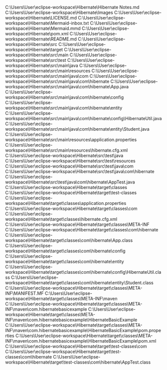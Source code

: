 
C:\Users\User\eclipse-workspace\Hibernate\Hibernate Notes.md
C:\Users\User\eclipse-workspace\Hibernate\Images
C:\Users\User\eclipse-workspace\Hibernate\LICENSE.md
C:\Users\User\eclipse-workspace\Hibernate\Mermaid-inbox.txt
C:\Users\User\eclipse-workspace\Hibernate\Mermaid.mmd
C:\Users\User\eclipse-workspace\Hibernate\pom.xml
C:\Users\User\eclipse-workspace\Hibernate\README.md
C:\Users\User\eclipse-workspace\Hibernate\src
C:\Users\User\eclipse-workspace\Hibernate\target
C:\Users\User\eclipse-workspace\Hibernate\src\main
C:\Users\User\eclipse-workspace\Hibernate\src\test
C:\Users\User\eclipse-workspace\Hibernate\src\main\java
C:\Users\User\eclipse-workspace\Hibernate\src\main\resources
C:\Users\User\eclipse-workspace\Hibernate\src\main\java\com
C:\Users\User\eclipse-workspace\Hibernate\src\main\java\com\hibernate
C:\Users\User\eclipse-workspace\Hibernate\src\main\java\com\hibernate\App.java
C:\Users\User\eclipse-workspace\Hibernate\src\main\java\com\hibernate\config
C:\Users\User\eclipse-workspace\Hibernate\src\main\java\com\hibernate\entity
C:\Users\User\eclipse-workspace\Hibernate\src\main\java\com\hibernate\config\HibernateUtil.java
C:\Users\User\eclipse-workspace\Hibernate\src\main\java\com\hibernate\entity\Student.java
C:\Users\User\eclipse-workspace\Hibernate\src\main\resources\application.properties
C:\Users\User\eclipse-workspace\Hibernate\src\main\resources\hibernate.cfg.xml
C:\Users\User\eclipse-workspace\Hibernate\src\test\java
C:\Users\User\eclipse-workspace\Hibernate\src\test\resources
C:\Users\User\eclipse-workspace\Hibernate\src\test\java\com
C:\Users\User\eclipse-workspace\Hibernate\src\test\java\com\hibernate
C:\Users\User\eclipse-workspace\Hibernate\src\test\java\com\hibernate\AppTest.java
C:\Users\User\eclipse-workspace\Hibernate\target\classes
C:\Users\User\eclipse-workspace\Hibernate\target\test-classes
C:\Users\User\eclipse-workspace\Hibernate\target\classes\application.properties
C:\Users\User\eclipse-workspace\Hibernate\target\classes\com
C:\Users\User\eclipse-workspace\Hibernate\target\classes\hibernate.cfg.xml
C:\Users\User\eclipse-workspace\Hibernate\target\classes\META-INF
C:\Users\User\eclipse-workspace\Hibernate\target\classes\com\hibernate
C:\Users\User\eclipse-workspace\Hibernate\target\classes\com\hibernate\App.class
C:\Users\User\eclipse-workspace\Hibernate\target\classes\com\hibernate\config
C:\Users\User\eclipse-workspace\Hibernate\target\classes\com\hibernate\entity
C:\Users\User\eclipse-workspace\Hibernate\target\classes\com\hibernate\config\HibernateUtil.class
C:\Users\User\eclipse-workspace\Hibernate\target\classes\com\hibernate\entity\Student.class
C:\Users\User\eclipse-workspace\Hibernate\target\classes\META-INF\MANIFEST.MF
C:\Users\User\eclipse-workspace\Hibernate\target\classes\META-INF\maven
C:\Users\User\eclipse-workspace\Hibernate\target\classes\META-INF\maven\com.hibernatebasicexample
C:\Users\User\eclipse-workspace\Hibernate\target\classes\META-INF\maven\com.hibernatebasicexample\HibernateBasicExample
C:\Users\User\eclipse-workspace\Hibernate\target\classes\META-INF\maven\com.hibernatebasicexample\HibernateBasicExample\pom.properties
C:\Users\User\eclipse-workspace\Hibernate\target\classes\META-INF\maven\com.hibernatebasicexample\HibernateBasicExample\pom.xml
C:\Users\User\eclipse-workspace\Hibernate\target\test-classes\com
C:\Users\User\eclipse-workspace\Hibernate\target\test-classes\com\hibernate
C:\Users\User\eclipse-workspace\Hibernate\target\test-classes\com\hibernate\AppTest.class

